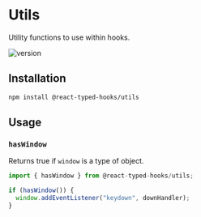 # Utils

Utility functions to use within hooks.

![version](https://badgen.net/npm/v/@react-typed-hooks/utils)

## Installation

```bash
npm install @react-typed-hooks/utils
```

## Usage

### `hasWindow`

Returns true if `window` is a type of object.

```ts
import { hasWindow } from @react-typed-hooks/utils;

if (hasWindow()) {
  window.addEventListener("keydown", downHandler);
}
```

